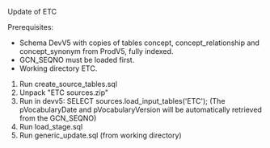 Update of ETC

Prerequisites:
- Schema DevV5 with copies of tables concept, concept_relationship and concept_synonym from ProdV5, fully indexed.
- GCN_SEQNO must be loaded first.
- Working directory ETC.

1. Run create_source_tables.sql
2. Unpack "ETC sources.zip"
3. Run in devv5: SELECT sources.load_input_tables('ETC'); (The pVocabularyDate and pVocabularyVersion will be automatically retrieved from the GCN_SEQNO)
4. Run load_stage.sql
5. Run generic_update.sql (from working directory)
